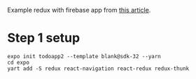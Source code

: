 Example redux with firebase app from [this article](https://itnext.io/simple-firebase-redux-integration-in-react-native-32f848deff3a).

# Step 1 setup
```
expo init todoapp2 --template blank@sdk-32 --yarn
cd expo
yart add -S redux react-navigation react-redux redux-thunk
```
